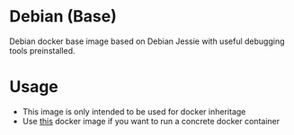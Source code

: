 Debian (Base)
=============

Debian docker base image based on Debian Jessie with useful debugging tools preinstalled.

# Usage

- This image is only intended to be used for docker inheritage
- Use [this](https://hub.docker.com/r/chrisipa/debian/) docker image if you want to run a concrete docker container 